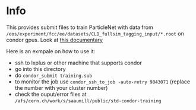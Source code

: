 # Info

This provides submit files to train ParticleNet with data from `/eos/experiment/fcc/ee/datasets/CLD_fullsim_tagging_input/*.root` on condor gpus. Look at [this documentary](https://batchdocs.web.cern.ch/gpu/index.html)

Here is an exmpale on how to use it: 

- ssh to lxplus or other machine that supports condor
- go into this directory
- do `condor_submit training.sub`
- to monitor the job use `condor_ssh_to_job -auto-retry 9843071` (replace the number with your cluster number)
- check the ouput/error files at `/afs/cern.ch/work/s/saaumill/public/std-condor-training`
